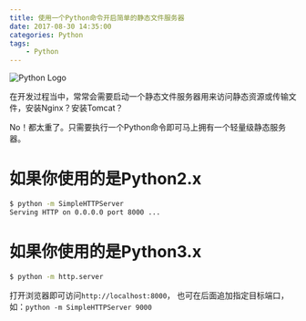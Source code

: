 ```yaml
---
title: 使用一个Python命令开启简单的静态文件服务器
date: 2017-08-30 14:35:00
categories: Python
tags:
    - Python
---
```

![Python Logo](/images/post/2016/01/12/python_logo.jpg)

在开发过程当中，常常会需要启动一个静态文件服务器用来访问静态资源或传输文件，安装Nginx？安装Tomcat？

No！都太重了。只需要执行一个Python命令即可马上拥有一个轻量级静态服务器。


# 如果你使用的是Python2.x
```bash
$ python -m SimpleHTTPServer
Serving HTTP on 0.0.0.0 port 8000 ...
```

<!-- more -->

# 如果你使用的是Python3.x
```bash
$ python -m http.server
```
打开浏览器即可访问`http://localhost:8000`，
也可在后面追加指定目标端口，如：`python -m SimpleHTTPServer 9000`
